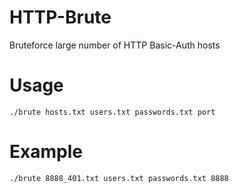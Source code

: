 # HTTP-Brute
Bruteforce large number of HTTP Basic-Auth hosts

# Usage
`./brute hosts.txt users.txt passwords.txt port`

# Example
`./brute 8888_401.txt users.txt passwords.txt 8888`
